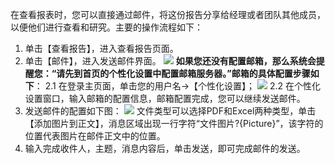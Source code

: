 在查看报表时，您可以直接通过邮件，将这份报告分享给经理或者团队其他成员，以便他们进行查看和研究。主要的操作流程如下：
1. 单击【查看报告】，进入查看报告页面。
2. 单击【邮件】，进入发送邮件界面。
![](https://main.qcloudimg.com/raw/3a0acdbb6023006924135fe3ccfe0e11.png)
 **如果您还没有配置邮箱，那么系统会提醒您：“请先到首页的个性化设置中配置邮箱服务器。”邮箱的具体配置步骤如下**：
 2.1 在登录主页面，单击您的用户名->【个性化设置】；
 ![](https://main.qcloudimg.com/raw/0c86b77cf29d418860ef256d705d2e17.png)
 2.2 在个性化设置窗口，输入邮箱的配置信息，邮箱配置完成，您可以继续发送邮件。
3. 发送邮件的配置如下图：
![](https://main.qcloudimg.com/raw/6842ff12e7917b28bf1bc5dfb2c94de5.png)
文件类型可以选择PDF和Excel两种类型，单击【添加图片到正文】，消息区域出现一行字符“文件图片?{Picture}”，该字符的位置代表图片在邮件正文中的位置。
4. 输入完成收件人，主题，消息内容后，单击发送，即可完成邮件的发送。